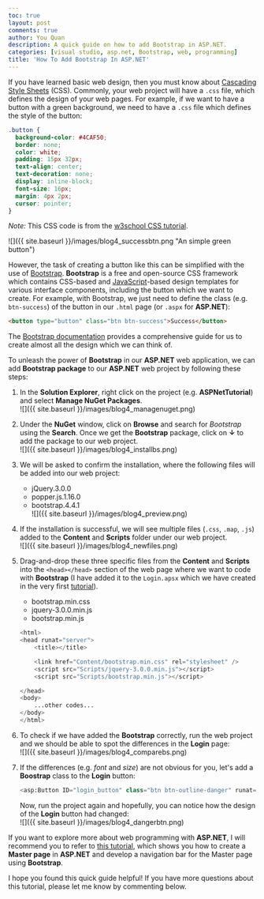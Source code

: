 ```yaml
---
toc: true
layout: post
comments: true
author: You Quan
description: A quick guide on how to add Bootstrap in ASP.NET.
categories: [visual studio, asp.net, Bootstrap, web, programming]
title: 'How To Add Bootstrap In ASP.NET'
---
```


If you have learned basic web design, then you must know about [Cascading Style Sheets](https://www.w3schools.com/css/) (CSS). Commonly, your web project will have a `.css` file, which defines the design of your web pages. For example, if we want to have a button with a green background, we need to have a `.css` file which defines the style of the button:
```css
.button {
  background-color: #4CAF50;
  border: none;
  color: white;
  padding: 15px 32px;
  text-align: center;
  text-decoration: none;
  display: inline-block;
  font-size: 16px;
  margin: 4px 2px;
  cursor: pointer;
}
```

*Note:* This CSS code is from the [w3school CSS tutorial](https://www.w3schools.com/css/css3_buttons.asp).

![]({{ site.baseurl }}/images/blog4_successbtn.png "An simple green button")

However, the task of creating a button like this can be simplified with the use of [Bootstrap](https://getbootstrap.com/). **Bootstrap** is a free and open-source CSS framework which contains CSS-based and [JavaScript](https://www.w3schools.com/js/)-based design templates for various interface components, including the button which we want to create. For example, with Bootstrap, we just need to define the class (e.g. `btn-success`) of the button in our `.html` page (or `.aspx` for **ASP.NET**):

```html
<button type="button" class="btn btn-success">Success</button>
```

The [Bootstrap documentation](https://getbootstrap.com/docs/4.4/getting-started/introduction/) provides a comprehensive guide for us to create almost all the design which we can think of.

To unleash the power of **Bootstrap** in our **ASP.NET** web application, we can add **Bootstrap package** to our **ASP.NET** web project by following these steps:
1. In the **Solution Explorer**, right click on the project (e.g. **ASPNetTutorial**) and select **Manage NuGet Packages**.  
![]({{ site.baseurl }}/images/blog4_managenuget.png)  

1. Under the **NuGet** window, click on **Browse** and search for *Bootstrap* using the **Search**. Once we get the **Bootstrap** package, click on **&darr;** to add the package to our web project.  
![]({{ site.baseurl }}/images/blog4_installbs.png)  

1. We will be asked to confirm the installation, where the following files will be added into our web project:  
   - jQuery.3.0.0
   - popper.js.1.16.0
   - bootstrap.4.4.1  
  ![]({{ site.baseurl }}/images/blog4_preview.png)  

1. If the installation is successful, we will see multiple files (`.css`, `.map`, `.js`) added to the **Content** and **Scripts** folder under our web project.  
![]({{ site.baseurl }}/images/blog4_newfiles.png)  

1. Drag-and-drop these three specific files from the **Content** and **Scripts** into the `<head></head>` section of the web page where we want to code with **Bootstrap** (I have added it to the `Login.apsx` which we have created in the very first [tutorial](https://bit.ly/2x6DLTQ)).
   - bootstrap.min.css
   - jquery-3.0.0.min.js
   - bootstrap.min.js

    ```python
    <html>
    <head runat="server">
        <title></title>

        <link href="Content/bootstrap.min.css" rel="stylesheet" />
        <script src="Scripts/jquery-3.0.0.min.js"></script>
        <script src="Scripts/bootstrap.min.js"></script>
    
    </head>
    <body>
        ...other codes...
    </body>
    </html>
    ``` 

1. To check if we have added the **Bootstrap** correctly, run the web project and we should be able to spot the differences in the **Login** page:  
![]({{ site.baseurl }}/images/blog4_comparebs.png)  

1. If the differences (e.g. *font* and *size*) are not obvious for you, let's add a **Boostrap** class to the **Login** button:

    ```python
    <asp:Button ID="login_button" class="btn btn-outline-danger" runat="server" Text="LOGIN" />
    ```  
    Now, run the project again and hopefully, you can notice how the design of the **Login** button had changed:  
    ![]({{ site.baseurl }}/images/blog4_dangerbtn.png) 

If you want to explore more about web programming with **ASP.NET**, I will recommend you to refer to [this tutorial](https://bit.ly/2x6DLTQ), which shows you how to create a **Master page** in **ASP.NET** and develop a navigation bar for the Master page using **Bootstrap**.

I hope you found this quick guide helpful! If you have more questions about this tutorial, please let me know by commenting below.
